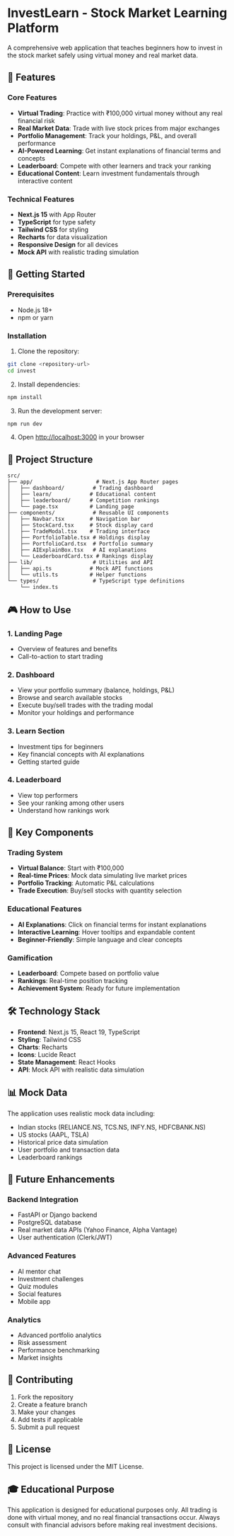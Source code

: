 # InvestLearn - Stock Market Learning Platform

A comprehensive web application that teaches beginners how to invest in the stock market safely using virtual money and real market data.

## 🎯 Features

### Core Features
- **Virtual Trading**: Practice with ₹100,000 virtual money without any real financial risk
- **Real Market Data**: Trade with live stock prices from major exchanges
- **Portfolio Management**: Track your holdings, P&L, and overall performance
- **AI-Powered Learning**: Get instant explanations of financial terms and concepts
- **Leaderboard**: Compete with other learners and track your ranking
- **Educational Content**: Learn investment fundamentals through interactive content

### Technical Features
- **Next.js 15** with App Router
- **TypeScript** for type safety
- **Tailwind CSS** for styling
- **Recharts** for data visualization
- **Responsive Design** for all devices
- **Mock API** with realistic trading simulation

## 🚀 Getting Started

### Prerequisites
- Node.js 18+ 
- npm or yarn

### Installation

1. Clone the repository:
```bash
git clone <repository-url>
cd invest
```

2. Install dependencies:
```bash
npm install
```

3. Run the development server:
```bash
npm run dev
```

4. Open [http://localhost:3000](http://localhost:3000) in your browser

## 📁 Project Structure

```
src/
├── app/                    # Next.js App Router pages
│   ├── dashboard/         # Trading dashboard
│   ├── learn/            # Educational content
│   ├── leaderboard/      # Competition rankings
│   └── page.tsx          # Landing page
├── components/            # Reusable UI components
│   ├── Navbar.tsx        # Navigation bar
│   ├── StockCard.tsx     # Stock display card
│   ├── TradeModal.tsx    # Trading interface
│   ├── PortfolioTable.tsx # Holdings display
│   ├── PortfolioCard.tsx  # Portfolio summary
│   ├── AIExplainBox.tsx   # AI explanations
│   └── LeaderboardCard.tsx # Rankings display
├── lib/                   # Utilities and API
│   ├── api.ts            # Mock API functions
│   └── utils.ts          # Helper functions
└── types/                 # TypeScript type definitions
    └── index.ts
```

## 🎮 How to Use

### 1. Landing Page
- Overview of features and benefits
- Call-to-action to start trading

### 2. Dashboard
- View your portfolio summary (balance, holdings, P&L)
- Browse and search available stocks
- Execute buy/sell trades with the trading modal
- Monitor your holdings and performance

### 3. Learn Section
- Investment tips for beginners
- Key financial concepts with AI explanations
- Getting started guide

### 4. Leaderboard
- View top performers
- See your ranking among other users
- Understand how rankings work

## 🔧 Key Components

### Trading System
- **Virtual Balance**: Start with ₹100,000
- **Real-time Prices**: Mock data simulating live market prices
- **Portfolio Tracking**: Automatic P&L calculations
- **Trade Execution**: Buy/sell stocks with quantity selection

### Educational Features
- **AI Explanations**: Click on financial terms for instant explanations
- **Interactive Learning**: Hover tooltips and expandable content
- **Beginner-Friendly**: Simple language and clear concepts

### Gamification
- **Leaderboard**: Compete based on portfolio value
- **Rankings**: Real-time position tracking
- **Achievement System**: Ready for future implementation

## 🛠 Technology Stack

- **Frontend**: Next.js 15, React 19, TypeScript
- **Styling**: Tailwind CSS
- **Charts**: Recharts
- **Icons**: Lucide React
- **State Management**: React Hooks
- **API**: Mock API with realistic data simulation

## 📊 Mock Data

The application uses realistic mock data including:
- Indian stocks (RELIANCE.NS, TCS.NS, INFY.NS, HDFCBANK.NS)
- US stocks (AAPL, TSLA)
- Historical price data simulation
- User portfolio and transaction data
- Leaderboard rankings

## 🔮 Future Enhancements

### Backend Integration
- FastAPI or Django backend
- PostgreSQL database
- Real market data APIs (Yahoo Finance, Alpha Vantage)
- User authentication (Clerk/JWT)

### Advanced Features
- AI mentor chat
- Investment challenges
- Quiz modules
- Social features
- Mobile app

### Analytics
- Advanced portfolio analytics
- Risk assessment
- Performance benchmarking
- Market insights

## 🤝 Contributing

1. Fork the repository
2. Create a feature branch
3. Make your changes
4. Add tests if applicable
5. Submit a pull request

## 📄 License

This project is licensed under the MIT License.

## 🎓 Educational Purpose

This application is designed for educational purposes only. All trading is done with virtual money, and no real financial transactions occur. Always consult with financial advisors before making real investment decisions.
